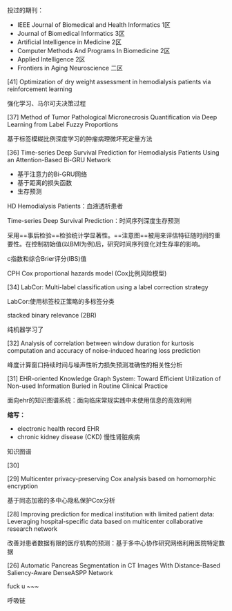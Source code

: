 投过的期刊：

- IEEE Journal of Biomedical and Health Informatics  1区
- Journal of Biomedical Informatics  3区
- Artificial Intelligence in Medicine  2区
- Computer Methods And Programs In Biomedicine 2区
- Applied Intelligence 2区
- Frontiers in Aging Neuroscience 二区





[41] Optimization of dry weight assessment in hemodialysis patients via reinforcement learning 

强化学习、马尔可夫决策过程





[37] Method of Tumor Pathological Micronecrosis Quantification via Deep Learning from Label Fuzzy Proportions

基于标签模糊比例深度学习的肿瘤病理微坏死定量方法



[36] Time-series Deep Survival Prediction for Hemodialysis Patients Using an Attention-Based Bi-GRU Network

- 基于注意力的Bi-GRU网络
- 基于距离的损失函数
- 生存预测

HD Hemodialysis Patients：血液透析患者 

Time-series Deep Survival Prediction：时间序列深度生存预测

采用==事后检验==检验统计学显著性。==注意图==被用来评估特征随时间的重要性。在控制初始值(以BMI为例)后，研究时间序列变化对生存率的影响。

c指数和综合Brier评分(IBS)值

CPH Cox proportional hazards model (Cox比例风险模型)



[34] LabCor: Multi-label classification using a label correction strategy

LabCor:使用标签校正策略的多标签分类

stacked binary relevance (2BR) 

纯机器学习了



[32] Analysis of correlation between window duration for kurtosis computation and accuracy of noise-induced hearing loss prediction

峰度计算窗口持续时间与噪声性听力损失预测准确性的相关性分析

[31] EHR-oriented Knowledge Graph System: Toward Efficient Utilization of Non-used Information Buried in Routine Clinical Practice

面向ehr的知识图谱系统：面向临床常规实践中未使用信息的高效利用

**缩写：**

- electronic health record 	EHR
- chronic kidney disease (CKD) 慢性肾脏疾病

知识图谱



[30] 

[29] Multicenter privacy-preserving Cox analysis based on homomorphic encryption

基于同态加密的多中心隐私保护Cox分析

[28] Improving prediction for medical institution with limited patient data: Leveraging hospital-specific data based on multicenter collaborative research network

改善对患者数据有限的医疗机构的预测：基于多中心协作研究网络利用医院特定数据

[26] Automatic Pancreas Segmentation in CT Images With Distance-Based Saliency-Aware DenseASPP Network

fuck u ~~~











呼吸链  	



